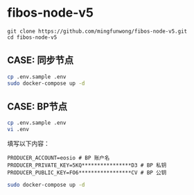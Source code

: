 # fibos-node-v5

```base
git clone https://github.com/mingfunwong/fibos-node-v5.git
cd fibos-node-v5
```

## CASE: 同步节点
```bash
cp .env.sample .env
sudo docker-compose up -d
```

## CASE: BP节点
```bash
cp .env.sample .env
vi .env
```
填写以下内容：
```
PRODUCER_ACCOUNT=eosio # BP 账户名
PRODUCER_PRIVATE_KEY=5KQ****************D3 # BP 私钥
PRODUCER_PUBLIC_KEY=FO6*****************CV # BP 公钥
```

```bash
sudo docker-compose up -d
```